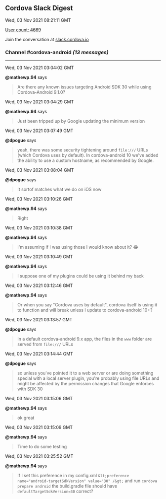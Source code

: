 ## Cordova Slack Digest
Wed, 03 Nov 2021 08:21:11 GMT

[User count: 4669](https://cordova.slack.com/)


Join the conversation at [slack.cordova.io](http://slack.cordova.io/)

### __Channel #cordova-android__ _(13 messages)_
---

Wed, 03 Nov 2021 03:04:02 GMT

__@mathewp.94__ says 
> Are there any known issues targeting Android SDK 30 while using Cordova-Android 9.1.0?
> 

Wed, 03 Nov 2021 03:04:29 GMT

__@mathewp.94__ says 
> Just been tripped up by Google updating the minimum version
> 

Wed, 03 Nov 2021 03:07:49 GMT

__@dpogue__ says 
> yeah, there was some security tightening around `file:///` URLs (which Cordova uses by default). In cordova-android 10 we've added the ability to use a custom hostname, as recommended by Google.
> 

Wed, 03 Nov 2021 03:08:04 GMT

__@dpogue__ says 
> It sortof matches what we do on iOS now
> 

Wed, 03 Nov 2021 03:10:26 GMT

__@mathewp.94__ says 
> Right
> 

Wed, 03 Nov 2021 03:10:38 GMT

__@mathewp.94__ says 
> I'm assuming if I was using those I would know about it? 😂
> 

Wed, 03 Nov 2021 03:10:49 GMT

__@mathewp.94__ says 
> I suppose one of my plugins could be using it behind my back
> 

Wed, 03 Nov 2021 03:12:46 GMT

__@mathewp.94__ says 
> Or when you say "Cordova uses by default", cordova itself is using it to function and will break unless I update to cordova-android 10+?
> 

Wed, 03 Nov 2021 03:13:57 GMT

__@dpogue__ says 
> In a default cordova-android 9.x app, the files in the `www` folder are served from `file:///` URLs
> 

Wed, 03 Nov 2021 03:14:44 GMT

__@dpogue__ says 
> so unless you've pointed it to a web server or are doing something special with a local server plugin, you're probably using file URLs and might be affected by the permission changes that Google enforces with SDK 30
> 

Wed, 03 Nov 2021 03:15:06 GMT

__@mathewp.94__ says 
> ok great
> 

Wed, 03 Nov 2021 03:15:09 GMT

__@mathewp.94__ says 
> Time to do some testing
> 

Wed, 03 Nov 2021 03:25:52 GMT

__@mathewp.94__ says 
> If I set this preference in my config.xml `&lt;preference name="android-targetSdkVersion" value="30" /&gt;` and run `cordova prepare android` the build.gradle file should have `defaultTargetSdkVersion=30`  correct?
> 
